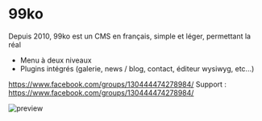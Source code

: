 # 99ko
Depuis 2010, 99ko est un CMS en français, simple et léger, permettant la réal
- Menu à deux niveaux
- Plugins intégrés (galerie, news / blog, contact, éditeur wysiwyg, etc...)

https://www.facebook.com/groups/130444474278984/
Support : https://www.facebook.com/groups/130444474278984/


![preview](http://www.image-heberg.fr/files/1521205925666350807.jpg)
